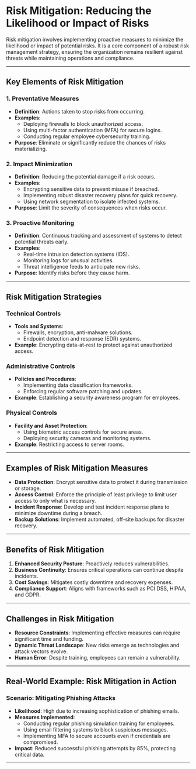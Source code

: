 # Risk Mitigation: Reducing the Likelihood or Impact of Risks

Risk mitigation involves implementing proactive measures to minimize the likelihood or impact of potential risks. It is a core component of a robust risk management strategy, ensuring the organization remains resilient against threats while maintaining operations and compliance.

---

## Key Elements of Risk Mitigation

### 1. **Preventative Measures**
   - **Definition**: Actions taken to stop risks from occurring.
   - **Examples**:
     - Deploying firewalls to block unauthorized access.
     - Using multi-factor authentication (MFA) for secure logins.
     - Conducting regular employee cybersecurity training.
   - **Purpose**: Eliminate or significantly reduce the chances of risks materializing.

### 2. **Impact Minimization**
   - **Definition**: Reducing the potential damage if a risk occurs.
   - **Examples**:
     - Encrypting sensitive data to prevent misuse if breached.
     - Implementing robust disaster recovery plans for quick recovery.
     - Using network segmentation to isolate infected systems.
   - **Purpose**: Limit the severity of consequences when risks occur.

### 3. **Proactive Monitoring**
   - **Definition**: Continuous tracking and assessment of systems to detect potential threats early.
   - **Examples**:
     - Real-time intrusion detection systems (IDS).
     - Monitoring logs for unusual activities.
     - Threat intelligence feeds to anticipate new risks.
   - **Purpose**: Identify risks before they cause harm.

---

## Risk Mitigation Strategies

### **Technical Controls**
   - **Tools and Systems**: 
     - Firewalls, encryption, anti-malware solutions.
     - Endpoint detection and response (EDR) systems.
   - **Example**: Encrypting data-at-rest to protect against unauthorized access.

### **Administrative Controls**
   - **Policies and Procedures**:
     - Implementing data classification frameworks.
     - Enforcing regular software patching and updates.
   - **Example**: Establishing a security awareness program for employees.

### **Physical Controls**
   - **Facility and Asset Protection**:
     - Using biometric access controls for secure areas.
     - Deploying security cameras and monitoring systems.
   - **Example**: Restricting access to server rooms.

---

## Examples of Risk Mitigation Measures
- **Data Protection**: Encrypt sensitive data to protect it during transmission or storage.
- **Access Control**: Enforce the principle of least privilege to limit user access to only what is necessary.
- **Incident Response**: Develop and test incident response plans to minimize downtime during a breach.
- **Backup Solutions**: Implement automated, off-site backups for disaster recovery.

---

## Benefits of Risk Mitigation
1. **Enhanced Security Posture**: Proactively reduces vulnerabilities.
2. **Business Continuity**: Ensures critical operations can continue despite incidents.
3. **Cost Savings**: Mitigates costly downtime and recovery expenses.
4. **Compliance Support**: Aligns with frameworks such as PCI DSS, HIPAA, and GDPR.

---

## Challenges in Risk Mitigation
- **Resource Constraints**: Implementing effective measures can require significant time and funding.
- **Dynamic Threat Landscape**: New risks emerge as technologies and attack vectors evolve.
- **Human Error**: Despite training, employees can remain a vulnerability.

---

## Real-World Example: Risk Mitigation in Action

### Scenario: Mitigating Phishing Attacks
- **Likelihood**: High due to increasing sophistication of phishing emails.
- **Measures Implemented**:
  - Conducting regular phishing simulation training for employees.
  - Using email filtering systems to block suspicious messages.
  - Implementing MFA to secure accounts even if credentials are compromised.
- **Impact**: Reduced successful phishing attempts by 85%, protecting critical data.

---
